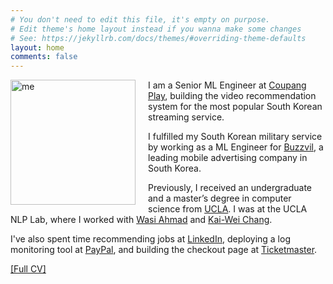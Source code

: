 ```yaml
---
# You don't need to edit this file, it's empty on purpose.
# Edit theme's home layout instead if you wanna make some changes
# See: https://jekyllrb.com/docs/themes/#overriding-theme-defaults
layout: home
comments: false
---
```


<img src="../images/me.jpg" alt="me" style="width:200px; float:left; padding-right:20px;"/>

I am a Senior ML Engineer at [Coupang Play](https://www.coupangplay.com/), building the video recommendation system for the most popular South Korean streaming service.

I fulfilled my South Korean military service by working as a ML Engineer for [Buzzvil](https://www.buzzvil.com/en), a leading mobile advertising company in South Korea.

Previously, I received an undergraduate and a master’s degree in computer science from [UCLA](https://www.ucla.edu/). I was at the UCLA NLP Lab, where I worked with [Wasi Ahmad](https://wasiahmad.github.io/) and [Kai-Wei Chang](http://web.cs.ucla.edu/~kwchang/).

I've also spent time recommending jobs at [LinkedIn](https://linkedin.com/), deploying a log monitoring tool at [PayPal](https://www.paypal.com/), and building the checkout page at [Ticketmaster](https://www.ticketmaster.com/).

[[Full CV]](assets/cv.pdf)